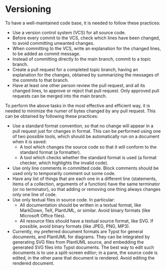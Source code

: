 # Versioning

To have a well-maintained code base, it is needed to follow these practices:
* Use a version control system (VCS) for all source code.
* Before every commit to the VCS, check which lines have been changed, to avoid committing unwanted changes.
* When committing to the VCS, write an explanation for the changed lines, to be added as commit message.
* Instead of committing directly to the main branch, commit to a topic branch.
* Create a pull request for a completed topic branch, having an explanation for the changes, obtained by summarizing the messages of the commits to that branch.
* Have at least one other person review the pull request, and all its changed lines, to approve or reject that pull request. Only approved pull requests can be merged into the main branch.

To perform the above tasks in the most effective and efficient way, it is needed to minimize the numer of bytes changed by any pull request. This can be obtained by following these practices:
* Use a standard format convention, so that no change will appear in a pull request just for changes in format. This can be performed using one of two possible tools, which should be automatically run on a document when it is saved:
  * A tool which changes the source code so that it will conform to the standard format (a formatter).
  * A tool which checks whether the standard format is used (a format checker, which highlights the invalid code).
* Use only line comments in committed code. Block comments should be used only to temporarily comment out some code.
* Have any list of things that are each one in a different line (statements, items of a collection, arguments of a function) have the same terminator (or no terminator), so that adding or removing one thing always changes only one line of code.
* Use only textual files in source code. In particular:
  * All documentation should be written in a textual format, like MarkDown, TeX, PlantUML, or similar. Avoid binary formats (like Microsoft Office files).
  * All resource files should have a textual source format, like SVG. If possible, avoid binary formats (like JPEG, PNG, MP3).
* Currently, my preferred document formats are Typst for general documents, and PlantUML for diagrams. They can be integrated by generating SVG files from PlantUML source, and embedding the generated SVG files into Typst documents. The best way to edit such documents is to use a split-screen editor; in a pane, the source code is edited, in the other pane that document is rendered. Avoid editing the rendered document.
